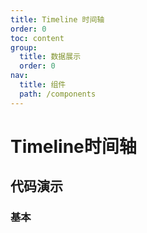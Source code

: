 ```yaml
---
title: Timeline 时间轴
order: 0
toc: content
group:
  title: 数据展示
  order: 0
nav:
  title: 组件
  path: /components
---
```


# Timeline时间轴

## 代码演示

### 基本

<code src="./demos/basic.tsx" />
